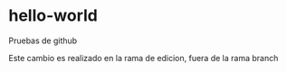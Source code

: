 # hello-world
Pruebas de github





Este cambio es realizado en la rama de edicion, fuera de la rama branch
